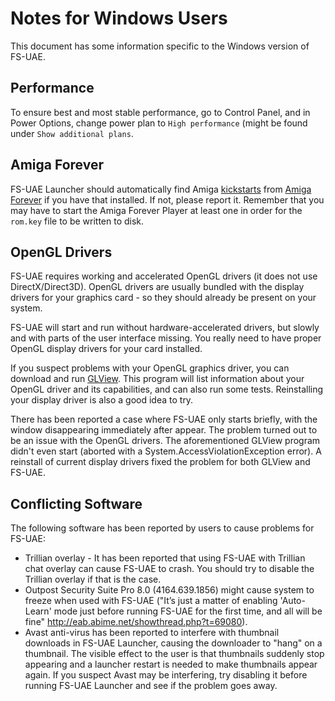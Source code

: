 # Notes for Windows Users

This document has some information specific to the Windows version of FS-UAE.


## Performance

To ensure best and most stable performance, go to Control Panel, and
in Power Options, change power plan to `High performance` (might be found
under `Show additional plans`.


## Amiga Forever

FS-UAE Launcher should automatically find Amiga [kickstarts](kickstarts.md)
from [Amiga Forever](amiga-forever.md) if you have that installed. If not,
please report it. Remember that you may have to start the Amiga Forever
Player at least one in order for the `rom.key` file to be written to disk.


## OpenGL Drivers

FS-UAE requires working and accelerated OpenGL drivers (it does not use
DirectX/Direct3D). OpenGL drivers are usually bundled with the display
drivers for your graphics card - so they should already be present on your
system.

FS-UAE will start and run without hardware-accelerated drivers, but slowly
and with parts of the user interface missing. You really need to have
proper OpenGL display drivers for your card installed.

If you suspect problems with your OpenGL graphics driver, you can download
and run [GLView](http://www.realtech-vr.com/glview/). This program will list
information about your OpenGL driver and its capabilities, and can also
run some tests. Reinstalling your display driver is also a good idea to try.

There has been reported a case where FS-UAE only starts briefly, with the
window disappearing immediately after appear. The problem turned out to be
an issue with the OpenGL drivers. The aforementioned GLView program didn't
even start (aborted with a System.AccessViolationException error). A
reinstall of current display drivers fixed the problem for both GLView and
FS-UAE.


## Conflicting Software

The following software has been reported by users to cause problems for
FS-UAE:

* Trillian overlay - It has been reported that using FS-UAE with Trillian
  chat overlay can cause FS-UAE to crash. You should try to disable the
  Trillian overlay if that is the case.
* Outpost Security Suite Pro 8.0 (4164.639.1856) might cause system to
  freeze when used with FS-UAE ("It’s just a matter of enabling 'Auto-Learn'
  mode just before running FS-UAE for the first time, and all will be fine"
  http://eab.abime.net/showthread.php?t=69080).
* Avast anti-virus has been reported to interfere with thumbnail downloads
  in FS-UAE Launcher, causing the downloader to "hang" on a thumbnail.
  The visible effect to the user is that thumbnails suddenly stop appearing
  and a launcher restart is needed to make thumbnails appear again. If you
  suspect Avast may be interfering, try disabling it before running
  FS-UAE Launcher and see if the problem goes away.
